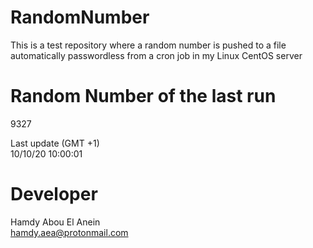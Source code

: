 # RandomNumber    
This is a test repository where a random number is pushed to a file automatically passwordless from a cron job in my Linux CentOS server    
# Random Number of the last run   
9327
      
Last update (GMT +1)    
10/10/20 10:00:01
# Developer    
Hamdy Abou El Anein   
hamdy.aea@protonmail.com
